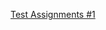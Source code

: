 [Test Assignments #1](https://drive.google.com/drive/folders/1H4iswx1zpDD91LbEzGLLxwoYxlNK3fHg?usp=drive_link)

